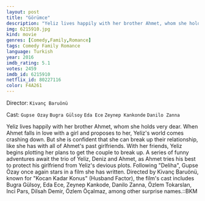 ```yaml
---
layout: post
title: "Görümce"
description: "Yeliz lives happily with her brother Ahmet, whom she holds very dear. When Ahmet falls in love with a girl and proposes to her, Yeliz's world comes crashing down. But she is confident that she can break up their relationship, like she has with all of Ahmet's past girlfriends. With her friends, Yeliz begins plotting her plans to get the couple to break up. A series of funny adventures await the trio of Yeliz, Deniz and Ahmet, as Ahmet tries his best to protect his girlfriend from Yeliz's devious plots. Following Deliha, Gupse Özay.."
img: 6215910.jpg
kind: movie
genres: [Comedy,Family,Romance]
tags: Comedy Family Romance 
language: Turkish
year: 2016
imdb_rating: 5.1
votes: 2459
imdb_id: 6215910
netflix_id: 80227116
color: F4A261
---
```

Director: `Kivanç Baruönü`  

Cast: `Gupse Ozay` `Bugra Gülsoy` `Eda Ece` `Zeynep Kankonde` `Danilo Zanna` 

Yeliz lives happily with her brother Ahmet, whom she holds very dear. When Ahmet falls in love with a girl and proposes to her, Yeliz's world comes crashing down. But she is confident that she can break up their relationship, like she has with all of Ahmet's past girlfriends. With her friends, Yeliz begins plotting her plans to get the couple to break up. A series of funny adventures await the trio of Yeliz, Deniz and Ahmet, as Ahmet tries his best to protect his girlfriend from Yeliz's devious plots. Following "Deliha", Gupse Özay once again stars in a film she has written. Directed by Kivanç Baruönü, known for "Kocan Kadar Konus" (Husband Factor), the film's cast includes Bugra Gülsoy, Eda Ece, Zeynep Kankode, Danilo Zanna, Özlem Tokarslan, Inci Pars, Dilsah Demir, Özlem Öçalmaz, among other surprise names.::BKM
